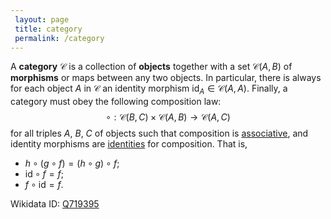 ```yaml
---
 layout: page
 title: category
 permalink: /category
---
```


A **category** $\mathcal C$ is a collection of **objects** together with a set $\mathcal C(A,B)$ of **morphisms** or maps between any two objects. In particular, there is always for each object $A$ in $\mathcal C$ an identity morphism $\text{id}_A \in\mathcal C(A,A)$. Finally, a category must obey the following composition law: $$\circ: \mathcal C(B,C)\times \mathcal C(A,B) \to \mathcal C(A,C)$$ for all triples $A$, $B$, $C$ of objects such that composition is [associative](https://defsmath.github.io/DefsMath/associative), and identity morphisms  are [identities](https://defsmath.github.io/DefsMath/identity_element) for composition. That is, 
- $h\circ(g\circ f) = (h\circ g)\circ f$;
- $\text{id}\circ f = f$;
- $f\circ \text{id} = f$.

Wikidata ID: [Q719395](https://www.wikidata.org/wiki/Q719395)